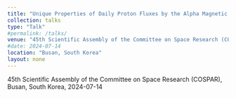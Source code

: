 ```yaml
---
title: "Unique Properties of Daily Proton Fluxes by the Alpha Magnetic Spectrometer"
collection: talks
type: "Talk"
#permalink: /talks/
venue: "45th Scientific Assembly of the Committee on Space Research (COSPAR)"
#date: 2024-07-14
location: "Busan, South Korea"
layout: none
---
```

45th Scientific Assembly of the Committee on Space Research (COSPAR), Busan, South Korea, 2024-07-14

